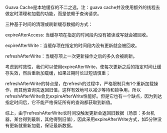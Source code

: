 Guava Cache是本地缓存的不二之选，注：guava cache并没使用额外的线程去做定时清理和加载的功能，而是依赖于查询请求。


三种基于时间的清理或刷新缓存数据的方式：


expireAfterAccess: 当缓存项在指定的时间段内没有被读或写就会被回收。


expireAfterWrite：当缓存项在指定的时间段内没有更新就会被回收。


refreshAfterWrite：当缓存项上一次更新操作之后的多久会被刷新。


考虑到时效性，我们可以使用expireAfterWrite，使每次更新之后的指定时间让缓存失效，然后重新加载缓，如果过期时长过短请慎重；

refreshAfterWrite的特点是，在refresh的过程中，严格限制只有1个重新加载操作，而其他查询先返回旧值，这样有效地可以减少等待和锁争用，所以refreshAfterWrite会比expireAfterWrite性能好。但是它也有一个缺点，因为到达指定时间后，它不能严格保证所有的查询都获取到新值。

综上，由于refreshAfterWrite长时间没触发更新会返回旧数据（场景：多台机器，某台得到最新，其他得到旧值），因此采用expireAfterWrite方式，如5分钟没有更新就重新加载，保证最新数据。

